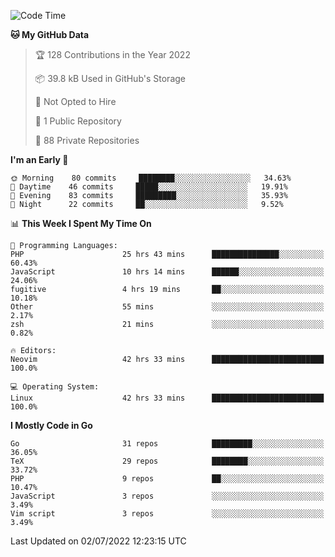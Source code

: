 
<!--START_SECTION:waka-->
![Code Time](http://img.shields.io/badge/Code%20Time-2%2C183%20hrs%2024%20mins-blue)

**🐱 My GitHub Data** 

> 🏆 128 Contributions in the Year 2022
 > 
> 📦 39.8 kB Used in GitHub's Storage 
 > 
> 🚫 Not Opted to Hire
 > 
> 📜 1 Public Repository 
 > 
> 🔑 88 Private Repositories  
 > 
**I'm an Early 🐤** 

```text
🌞 Morning    80 commits     ████████░░░░░░░░░░░░░░░░░   34.63% 
🌆 Daytime    46 commits     █████░░░░░░░░░░░░░░░░░░░░   19.91% 
🌃 Evening    83 commits     █████████░░░░░░░░░░░░░░░░   35.93% 
🌙 Night      22 commits     ██░░░░░░░░░░░░░░░░░░░░░░░   9.52%

```


📊 **This Week I Spent My Time On** 

```text
💬 Programming Languages: 
PHP                      25 hrs 43 mins      ███████████████░░░░░░░░░░   60.43% 
JavaScript               10 hrs 14 mins      ██████░░░░░░░░░░░░░░░░░░░   24.06% 
fugitive                 4 hrs 19 mins       ██░░░░░░░░░░░░░░░░░░░░░░░   10.18% 
Other                    55 mins             ░░░░░░░░░░░░░░░░░░░░░░░░░   2.17% 
zsh                      21 mins             ░░░░░░░░░░░░░░░░░░░░░░░░░   0.82%

🔥 Editors: 
Neovim                   42 hrs 33 mins      █████████████████████████   100.0%

💻 Operating System: 
Linux                    42 hrs 33 mins      █████████████████████████   100.0%

```

**I Mostly Code in Go** 

```text
Go                       31 repos            █████████░░░░░░░░░░░░░░░░   36.05% 
TeX                      29 repos            ████████░░░░░░░░░░░░░░░░░   33.72% 
PHP                      9 repos             ██░░░░░░░░░░░░░░░░░░░░░░░   10.47% 
JavaScript               3 repos             ░░░░░░░░░░░░░░░░░░░░░░░░░   3.49% 
Vim script               3 repos             ░░░░░░░░░░░░░░░░░░░░░░░░░   3.49%

```



 Last Updated on 02/07/2022 12:23:15 UTC
<!--END_SECTION:waka-->
